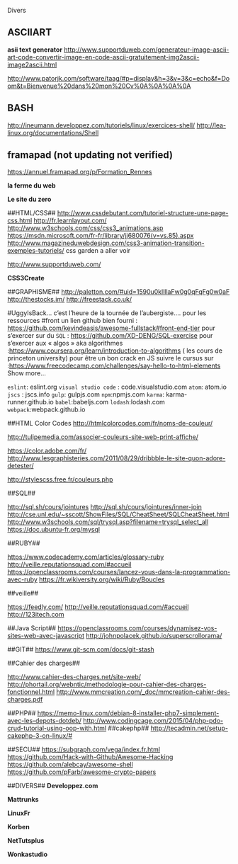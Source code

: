 Divers

## ASCIIART
**asii text generator** 
http://www.supportduweb.com/generateur-image-ascii-art-code-convertir-image-en-code-ascii-gratuitement-img2ascii-image2ascii.html

http://www.patorjk.com/software/taag/#p=display&h=3&v=3&c=echo&f=Doom&t=Bienvenue%20dans%20mon%20Cv%0A%0A%0A%0A

## BASH
http://ineumann.developpez.com/tutoriels/linux/exercices-shell/
http://lea-linux.org/documentations/Shell

## framapad (not updating not verified)
https://annuel.framapad.org/p/Formation_Rennes




**la ferme du web**

**Le site du zero**


##HTML/CSS##
http://www.cssdebutant.com/tutoriel-structure-une-page-css.html
http://fr.learnlayout.com/
http://www.w3schools.com/css/css3_animations.asp
https://msdn.microsoft.com/fr-fr/library/jj680076(v=vs.85).aspx
http://www.magazineduwebdesign.com/css3-animation-transition-exemples-tutoriels/
css garden a aller voir 

http://www.supportduweb.com/


**CSS3Create**

##GRAPHISME##
http://paletton.com/#uid=1590u0kllllaFw0g0qFqFg0w0aF
http://thestocks.im/
http://freestack.co.uk/

#UggyIsBack… c’est l’heure de la tournée de l’aubergiste….
pour les ressources #front un lien github bien fourni : https://github.com/kevindeasis/awesome-fullstack#front-end-tier
pour s’exercer sur du `SQL` : https://github.com/XD-DENG/SQL-exercise
pour s’exercer aux « algos » aka algorithmes :https://www.coursera.org/learn/introduction-to-algorithms ( les cours de princeton university)
pour être un bon crack en JS suivre le cursus sur :https://www.freecodecamp.com/challenges/say-hello-to-html-elements Show more...

`eslint`: eslint.org
`visual studio code` :  code.visualstudio.com
`atom`: atom.io
`jscs` : jscs.info
`gulp`: gulpjs.com
`npm`:npmjs.com
`karma`: karma-runner.github.io
`babel`:babeljs.com
`lodash`:lodash.com
`webpack`:webpack.github.io


##HTML Color Codes 
http://htmlcolorcodes.com/fr/noms-de-couleur/

http://tulipemedia.com/associer-couleurs-site-web-print-affiche/

https://color.adobe.com/fr/
 http://www.lesgraphisteries.com/2011/08/29/dribbble-le-site-quon-adore-detester/

http://stylescss.free.fr/couleurs.php

##SQL##

http://sql.sh/cours/jointures
http://sql.sh/cours/jointures/inner-join
http://cse.unl.edu/~sscott/ShowFiles/SQL/CheatSheet/SQLCheatSheet.html
http://www.w3schools.com/sql/trysql.asp?filename=trysql_select_all
https://doc.ubuntu-fr.org/mysql


##RUBY##

https://www.codecademy.com/articles/glossary-ruby
http://veille.reputationsquad.com/#accueil
https://openclassrooms.com/courses/lancez-vous-dans-la-programmation-avec-ruby
https://fr.wikiversity.org/wiki/Ruby/Boucles



##veille##

https://feedly.com/
http://veille.reputationsquad.com/#accueil
http://123itech.com


##Java Script##
https://openclassrooms.com/courses/dynamisez-vos-sites-web-avec-javascript
http://johnpolacek.github.io/superscrollorama/



##GIT##
https://www.git-scm.com/docs/git-stash

##Cahier des charges##

http://www.cahier-des-charges.net/site-web/
http://phortail.org/webntic/methodologie-pour-cahier-des-charges-fonctionnel.html
http://www.mmcreation.com/_doc/mmcreation-cahier-des-charges.pdf



##PHP##
https://memo-linux.com/debian-8-installer-php7-simplement-avec-les-depots-dotdeb/
http://www.codingcage.com/2015/04/php-pdo-crud-tutorial-using-oop-with.html
##cakephp##
http://tecadmin.net/setup-cakephp-3-on-linux/#


##SECU##
https://subgraph.com/vega/index.fr.html
https://github.com/Hack-with-Github/Awesome-Hacking
https://github.com/alebcay/awesome-shell
https://github.com/pFarb/awesome-crypto-papers


##DIVERS##
**Developpez.com**

**Mattrunks**

**LinuxFr**

**Korben**

**NetTutsplus**

**Wonkastudio**



